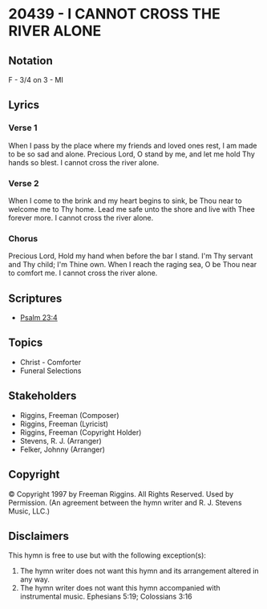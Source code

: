 # 20439 - I CANNOT CROSS THE RIVER ALONE

## Notation

F - 3/4 on 3 - MI

## Lyrics

### Verse 1

When I pass by the place where my friends and loved ones rest, I am made to be so sad and alone. Precious Lord, O stand by me, and let me hold Thy hands so blest. I cannot cross the river alone.

### Verse 2

When I come to the brink and my heart begins to sink, be Thou near to welcome me to Thy home. Lead me safe unto the shore and live with Thee forever more. I cannot cross the river alone.

### Chorus

Precious Lord, Hold my hand when before the bar I stand. I'm Thy servant and Thy child; I'm Thine own. When I reach the raging sea, O be Thou near to comfort me. I cannot cross the river alone.


## Scriptures

- [Psalm 23:4](https://www.biblegateway.com/passage/?search=Psalm%2023%3A4)

## Topics

- Christ - Comforter
- Funeral Selections

## Stakeholders

- Riggins, Freeman (Composer)
- Riggins, Freeman (Lyricist)
- Riggins, Freeman (Copyright Holder)
- Stevens, R. J. (Arranger)
- Felker, Johnny (Arranger)

## Copyright

© Copyright 1997 by Freeman Riggins. All Rights Reserved. Used by Permission.
(An agreement between the hymn writer and R. J. Stevens Music, LLC.)

## Disclaimers

This hymn is free to use but with the following exception(s):
1. The hymn writer does not want this hymn and its arrangement altered in any way.
2. The hymn writer does not want this hymn accompanied with instrumental music.
Ephesians 5:19; Colossians 3:16


